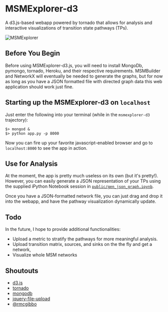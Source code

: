 MSMExplorer-d3
=================

A d3.js-based webapp powered by tornado that allows for analysis and interactive visualizations of transition state pathways (TPs).

![MSMExplorer](https://raw.github.com/cxhernandez/msmexplorer-d3/master/images/example.png)

Before You Begin
----------------
Before using MSMExplorer-d3.js, you will need to install MongoDb, pymongo, tornado, Heroku, and their respective requirements. MSMBuilder and NetworkX will eventually be needed to generate the graphs, but for now as long as you have a JSON formatted file with directed graph data this web application should work just fine.


Starting up the MSMExplorer-d3 on ``localhost``
----------------
Just enter the following into your terminal (while in the ``msmexplorer-d3`` trajectory):

````
$> mongod &
$> python app.py -p 8000
````

Now you can fire up your favorite javascript-enabled browser and go to ``localhost:8000`` to see the app in action.

Use for Analysis
----------------
At the moment, the app is pretty much useless on its own (but it's pretty!). However, you can easily generate a JSON representation of your TPs using the supplied iPython Notebook session in [``public/gen_json_graph.ipynb``](http://nbviewer.ipython.org/github/cxhernandez/msmexplorer-d3/blob/master/public/gen_json_graph.ipynb).

Once you have a JSON-formatted network file, you can just drag and drop it into the webapp, and have the pathway visualization dynamically update. 

Todo
---------------

In the future, I hope to provide additional functionalities:

+ Upload a metric to stratify the pathways for more meaningful analysis.
+ Upload transition matrix, sources, and sinks on the the fly and get a network,
+ Visualize whole MSM networks

Shoutouts
----------------

- [d3.js](http://d3js.org/)
- [tornado](http://www.tornadoweb.org/en/stable/)
- [mongodb](http://www.mongodb.org/)
- [jquery-file-upload](https://github.com/blueimp/jQuery-File-Upload)
- [@rmcgibbo](https://github.com/rmcgibbo)
